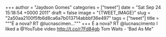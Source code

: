 
+++
author = "Jaydson Gomes"
categories = ["tweet"]
date = "Sat Sep 24 15:18:54 +0000 2011"
draft = false
image = "{TWEET_IMAGE}"
slug = "2a50aa2100f5fb6d8ca6a7b013714abbbf36e497"
tags = ["tweet"]
title = """É a nova? RT @lucnascimen..."""
+++
É a nova? RT @lucnascimento I liked a @YouTube video http://t.co/r7Fd84gb Tom Waits - 'Bad As Me"
